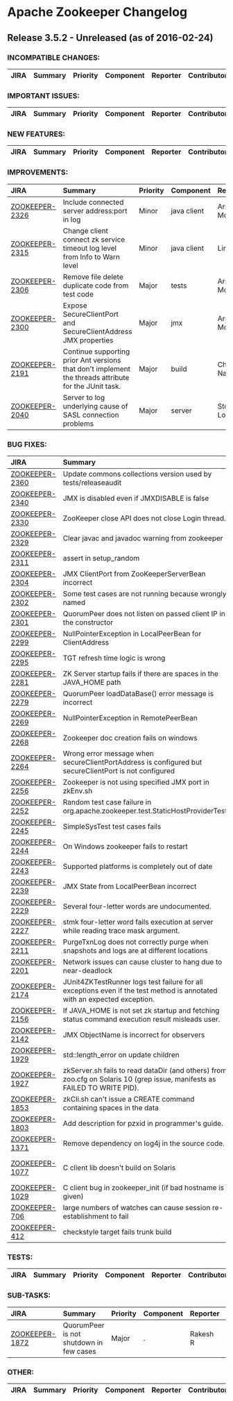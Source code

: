 
<!---
# Licensed to the Apache Software Foundation (ASF) under one
# or more contributor license agreements.  See the NOTICE file
# distributed with this work for additional information
# regarding copyright ownership.  The ASF licenses this file
# to you under the Apache License, Version 2.0 (the
# "License"); you may not use this file except in compliance
# with the License.  You may obtain a copy of the License at
#
#     http://www.apache.org/licenses/LICENSE-2.0
#
# Unless required by applicable law or agreed to in writing, software
# distributed under the License is distributed on an "AS IS" BASIS,
# WITHOUT WARRANTIES OR CONDITIONS OF ANY KIND, either express or implied.
# See the License for the specific language governing permissions and
# limitations under the License.
-->
# Apache Zookeeper Changelog

## Release 3.5.2 - Unreleased (as of 2016-02-24)

### INCOMPATIBLE CHANGES:

| JIRA | Summary | Priority | Component | Reporter | Contributor |
|:---- |:---- | :--- |:---- |:---- |:---- |


### IMPORTANT ISSUES:

| JIRA | Summary | Priority | Component | Reporter | Contributor |
|:---- |:---- | :--- |:---- |:---- |:---- |


### NEW FEATURES:

| JIRA | Summary | Priority | Component | Reporter | Contributor |
|:---- |:---- | :--- |:---- |:---- |:---- |


### IMPROVEMENTS:

| JIRA | Summary | Priority | Component | Reporter | Contributor |
|:---- |:---- | :--- |:---- |:---- |:---- |
| [ZOOKEEPER-2326](https://issues.apache.org/jira/browse/ZOOKEEPER-2326) | Include connected server address:port in log |  Minor | java client | Arshad Mohammad | Arshad Mohammad |
| [ZOOKEEPER-2315](https://issues.apache.org/jira/browse/ZOOKEEPER-2315) | Change client connect zk service timeout log level from Info to Warn level |  Minor | java client | Lin Yiqun |  |
| [ZOOKEEPER-2306](https://issues.apache.org/jira/browse/ZOOKEEPER-2306) | Remove file delete duplicate  code from test code |  Major | tests | Arshad Mohammad | Arshad Mohammad |
| [ZOOKEEPER-2300](https://issues.apache.org/jira/browse/ZOOKEEPER-2300) | Expose SecureClientPort and SecureClientAddress JMX properties |  Major | jmx | Arshad Mohammad | Arshad Mohammad |
| [ZOOKEEPER-2191](https://issues.apache.org/jira/browse/ZOOKEEPER-2191) | Continue supporting prior Ant versions that don't implement the threads attribute for the JUnit task. |  Major | build | Chris Nauroth | Chris Nauroth |
| [ZOOKEEPER-2040](https://issues.apache.org/jira/browse/ZOOKEEPER-2040) | Server to log underlying cause of SASL connection problems |  Major | server | Steve Loughran | Steve Loughran |


### BUG FIXES:

| JIRA | Summary | Priority | Component | Reporter | Contributor |
|:---- |:---- | :--- |:---- |:---- |:---- |
| [ZOOKEEPER-2360](https://issues.apache.org/jira/browse/ZOOKEEPER-2360) | Update commons collections version used by tests/releaseaudit |  Blocker | build | Patrick Hunt | Patrick Hunt |
| [ZOOKEEPER-2340](https://issues.apache.org/jira/browse/ZOOKEEPER-2340) | JMX is disabled even if JMXDISABLE is false |  Minor | . | neha | Arshad Mohammad |
| [ZOOKEEPER-2330](https://issues.apache.org/jira/browse/ZOOKEEPER-2330) | ZooKeeper close API does not close Login thread. |  Major | java client | Arshad Mohammad | Arshad Mohammad |
| [ZOOKEEPER-2329](https://issues.apache.org/jira/browse/ZOOKEEPER-2329) | Clear javac and javadoc warning from zookeeper |  Minor | . | Arshad Mohammad | Arshad Mohammad |
| [ZOOKEEPER-2311](https://issues.apache.org/jira/browse/ZOOKEEPER-2311) | assert in setup\_random |  Major | c client | Marshall McMullen | Marshall McMullen |
| [ZOOKEEPER-2304](https://issues.apache.org/jira/browse/ZOOKEEPER-2304) | JMX ClientPort from ZooKeeperServerBean incorrect |  Major | jmx | Arshad Mohammad | Arshad Mohammad |
| [ZOOKEEPER-2302](https://issues.apache.org/jira/browse/ZOOKEEPER-2302) | Some test cases are not running because wrongly named |  Major | tests | Arshad Mohammad | Arshad Mohammad |
| [ZOOKEEPER-2301](https://issues.apache.org/jira/browse/ZOOKEEPER-2301) | QuorumPeer does not listen on passed client IP in the constructor |  Major | server | Arshad Mohammad | Arshad Mohammad |
| [ZOOKEEPER-2299](https://issues.apache.org/jira/browse/ZOOKEEPER-2299) | NullPointerException in LocalPeerBean for ClientAddress |  Major | jmx | Arshad Mohammad | Arshad Mohammad |
| [ZOOKEEPER-2295](https://issues.apache.org/jira/browse/ZOOKEEPER-2295) | TGT refresh time logic is wrong |  Major | . | Arshad Mohammad | Arshad Mohammad |
| [ZOOKEEPER-2281](https://issues.apache.org/jira/browse/ZOOKEEPER-2281) | ZK Server startup fails if there are spaces in the JAVA\_HOME path |  Minor | scripts | neha | neha |
| [ZOOKEEPER-2279](https://issues.apache.org/jira/browse/ZOOKEEPER-2279) | QuorumPeer  loadDataBase() error message is incorrect |  Major | quorum | sunhaitao | Arshad Mohammad |
| [ZOOKEEPER-2269](https://issues.apache.org/jira/browse/ZOOKEEPER-2269) | NullPointerException  in RemotePeerBean |  Major | jmx | Arshad Mohammad | Arshad Mohammad |
| [ZOOKEEPER-2268](https://issues.apache.org/jira/browse/ZOOKEEPER-2268) | Zookeeper doc creation fails on windows |  Major | build | Arshad Mohammad | Arshad Mohammad |
| [ZOOKEEPER-2264](https://issues.apache.org/jira/browse/ZOOKEEPER-2264) | Wrong error message when secureClientPortAddress is configured but secureClientPort is not configured |  Minor | server | Arshad Mohammad | Arshad Mohammad |
| [ZOOKEEPER-2256](https://issues.apache.org/jira/browse/ZOOKEEPER-2256) | Zookeeper is not using specified JMX port in zkEnv.sh |  Minor | scripts | Arshad Mohammad | Arshad Mohammad |
| [ZOOKEEPER-2252](https://issues.apache.org/jira/browse/ZOOKEEPER-2252) | Random test case failure in org.apache.zookeeper.test.StaticHostProviderTest |  Minor | . | Arshad Mohammad | Timothy Ward |
| [ZOOKEEPER-2245](https://issues.apache.org/jira/browse/ZOOKEEPER-2245) | SimpleSysTest test cases fails |  Major | . | Arshad Mohammad | Arshad Mohammad |
| [ZOOKEEPER-2244](https://issues.apache.org/jira/browse/ZOOKEEPER-2244) | On Windows zookeeper fails to restart |  Critical | . | Arshad Mohammad | Arshad Mohammad |
| [ZOOKEEPER-2243](https://issues.apache.org/jira/browse/ZOOKEEPER-2243) | Supported platforms is completely out of date |  Major | . | Ivan Kelly | Chris Nauroth |
| [ZOOKEEPER-2239](https://issues.apache.org/jira/browse/ZOOKEEPER-2239) | JMX State from LocalPeerBean incorrect |  Major | jmx | Kevin Lee | Kevin Lee |
| [ZOOKEEPER-2229](https://issues.apache.org/jira/browse/ZOOKEEPER-2229) | Several four-letter words are undocumented. |  Major | documentation | Chris Nauroth | Chris Nauroth |
| [ZOOKEEPER-2227](https://issues.apache.org/jira/browse/ZOOKEEPER-2227) | stmk four-letter word fails execution at server while reading trace mask argument. |  Major | server | Chris Nauroth | Chris Nauroth |
| [ZOOKEEPER-2211](https://issues.apache.org/jira/browse/ZOOKEEPER-2211) | PurgeTxnLog does not correctly purge when snapshots and logs are at different locations |  Major | scripts | Wesley Chow | Arshad Mohammad |
| [ZOOKEEPER-2201](https://issues.apache.org/jira/browse/ZOOKEEPER-2201) | Network issues can cause cluster to hang due to near-deadlock |  Critical | . | Donny Nadolny | Donny Nadolny |
| [ZOOKEEPER-2174](https://issues.apache.org/jira/browse/ZOOKEEPER-2174) | JUnit4ZKTestRunner logs test failure for all exceptions even if the test method is annotated with an expected exception. |  Minor | tests | Chris Nauroth | Chris Nauroth |
| [ZOOKEEPER-2156](https://issues.apache.org/jira/browse/ZOOKEEPER-2156) | If JAVA\_HOME is not set zk startup and fetching status command execution result misleads user. |  Major | scripts | J.Andreina | J.Andreina |
| [ZOOKEEPER-2142](https://issues.apache.org/jira/browse/ZOOKEEPER-2142) | JMX ObjectName is incorrect for observers |  Trivial | . | Karol Dudzinski | Edward Ribeiro |
| [ZOOKEEPER-1929](https://issues.apache.org/jira/browse/ZOOKEEPER-1929) | std::length\_error on update children |  Major | contrib-zkfuse | Eduard White |  |
| [ZOOKEEPER-1927](https://issues.apache.org/jira/browse/ZOOKEEPER-1927) | zkServer.sh fails to read dataDir (and others) from zoo.cfg on Solaris 10 (grep issue, manifests as FAILED TO WRITE PID). |  Major | scripts | Ed Schmed | Chris Nauroth |
| [ZOOKEEPER-1853](https://issues.apache.org/jira/browse/ZOOKEEPER-1853) | zkCli.sh can't issue a CREATE command containing spaces in the data |  Minor | java client | sekine coulibaly | Ryan Lamore |
| [ZOOKEEPER-1803](https://issues.apache.org/jira/browse/ZOOKEEPER-1803) | Add description for pzxid in programmer's guide. |  Major | documentation | Leader Ni | Arshad Mohammad |
| [ZOOKEEPER-1371](https://issues.apache.org/jira/browse/ZOOKEEPER-1371) | Remove dependency on log4j in the source code. |  Major | . | Mahadev konar | Arshad Mohammad |
| [ZOOKEEPER-1077](https://issues.apache.org/jira/browse/ZOOKEEPER-1077) | C client lib doesn't build on Solaris |  Critical | build, c client | Tadeusz Andrzej Kadłubowski | Chris Nauroth |
| [ZOOKEEPER-1029](https://issues.apache.org/jira/browse/ZOOKEEPER-1029) | C client bug in zookeeper\_init (if bad hostname is given) |  Blocker | c client | Dheeraj Agrawal | Flavio Junqueira |
| [ZOOKEEPER-706](https://issues.apache.org/jira/browse/ZOOKEEPER-706) | large numbers of watches can cause session re-establishment to fail |  Critical | c client, java client | Patrick Hunt | Chris Thunes |
| [ZOOKEEPER-412](https://issues.apache.org/jira/browse/ZOOKEEPER-412) | checkstyle target fails trunk build |  Major | . | Giridharan Kesavan | Akihiro Suda |


### TESTS:

| JIRA | Summary | Priority | Component | Reporter | Contributor |
|:---- |:---- | :--- |:---- |:---- |:---- |


### SUB-TASKS:

| JIRA | Summary | Priority | Component | Reporter | Contributor |
|:---- |:---- | :--- |:---- |:---- |:---- |
| [ZOOKEEPER-1872](https://issues.apache.org/jira/browse/ZOOKEEPER-1872) | QuorumPeer is not shutdown in few cases |  Major | . | Rakesh R | Rakesh R |


### OTHER:

| JIRA | Summary | Priority | Component | Reporter | Contributor |
|:---- |:---- | :--- |:---- |:---- |:---- |


